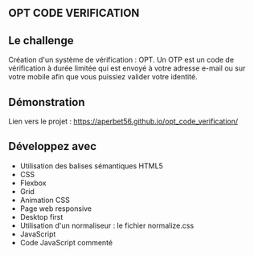 ## OPT CODE VERIFICATION

## Le challenge

Création d'un système de vérification : OPT. Un OTP est un code de vérification à durée limitée qui est envoyé à votre adresse e-mail ou sur votre mobile afin que vous puissiez valider votre identité.

## Démonstration

Lien vers le projet : https://aperbet56.github.io/opt_code_verification/

## Développez avec

- Utilisation des balises sémantiques HTML5
- CSS
- Flexbox
- Grid
- Animation CSS
- Page web responsive
- Desktop first
- Utilisation d'un normaliseur : le fichier normalize.css
- JavaScript
- Code JavaScript commenté
